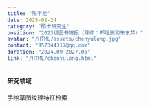 ```yaml
---
title: "陈宇龙"
date: 2025-02-24
category: "硕士研究生"
position: "2023级图书情报（导师：郑煜辰和朱东芹）"
avatar: "/HTML/assets/chenyulong.jpg"
contact: "957344317@qq.com"
duration: "2024.09-2027.06"
link: "/HTML/chenyulong.html"
---
```


#### 研究领域
手绘草图纹理特征检索


